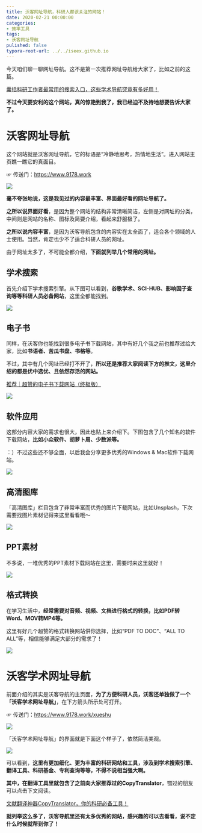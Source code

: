```yaml
---
title: 沃客网址导航，科研人都该关注的网站！
date: 2020-02-21 00:00:00
categories:
- 效率工具
tags:
- 沃客网址导航
pulished: false
typora-root-url: ../../iseex.github.io
---
```


今天咱们聊一聊网址导航。这不是第一次推荐网址导航给大家了，比如之前的这篇。

[囊括科研工作者最常用的搜索入口，这些学术导航究竟有多好用！](http://mp.weixin.qq.com/s?__biz=MzAxNzgyMDg0MQ==&mid=2650452296&idx=1&sn=01d224c59dbc8e402e79a265a3b3536e&chksm=83d1ac8eb4a625980eac4b4b5068674e1fe6a497b647742426f0ef3c5866b674a1cb9e80275d&scene=21#wechat_redirect)

**不过今天要安利的这个网站，真的惊艳到我了，我已经迫不及待地想要告诉大家了。**

# 沃客网址导航

这个网站就是沃客网址导航，它的标语是“冷静地思考，热情地生活”。进入网站主页瞧一瞧它的真面目。

☞ 传送门：https://www.9178.work

![](https://tva1.sinaimg.cn/large/0082zybply1gc4iiywqhhj30u00i5wg0.jpg)

**毫不夸张地说，这是我见过的内容最丰富、界面最好看的网址导航了。**

**之所以说界面好看**，是因为整个网站的结构非常清晰简洁，左侧是对网址的分类，中间则是网站的名称、图标及简要介绍，看起来舒服极了。

**之所以说内容丰富**，是因为沃客导航包含的内容实在太全面了，适合各个领域的人士使用。当然，肯定也少不了适合科研人员的网址。

由于网址太多了，不可能全都介绍，**下面就列举几个常用的网址。**

##   学术搜索

首先介绍下学术搜索引擎。从下图可以看到，**谷歌学术、SCI-HUB、影响因子查询等等科研人员必备网站**，这里全都能找到。

![](https://tva1.sinaimg.cn/large/0082zybply1gc4iki8xfpj30u00i50uh.jpg)

##   电子书 

同样，在沃客你也能找到很多电子书下载网站，其中有好几个我之前也推荐过给大家，比如**书语者、苦瓜书盘、书格等**。

不过，其中有几个网址已经打不开了，**所以还是推荐大家阅读下方的推文，这里介绍的都是优中选优、且依然存活的网站。**

[推荐｜超赞的电子书下载网站（终极版）](http://mp.weixin.qq.com/s?__biz=MzAxNzgyMDg0MQ==&mid=2650455580&idx=1&sn=9e8eabb8e1773d02e7fbb6090bc4820f&chksm=83d1a3dab4a62acc1e91f226a9c09b7b44ce12684a041fbe28dd31f6109c29f6abed0d7ee9ef&scene=21#wechat_redirect)

![](https://tva1.sinaimg.cn/large/0082zybply1gc4ilm13oaj30u00i5wg2.jpg)

##   软件应用

这部分内容大家的需求也很大，因此也贴上来介绍下。下图包含了几个知名的软件下载网站，**比如小众软件、胡萝卜周、少数派等。**

：）不过这些还不够全面，以后我会分享更多优秀的Windows & Mac软件下载网站。

![](https://tva1.sinaimg.cn/large/0082zybply1gc4ilxr61sj30u00i50ue.jpg)

##   高清图库

「高清图库」栏目包含了非常丰富而优秀的图片下载网站，比如Unsplash，下次需要找图片素材记得来这里看看哦～

![](https://tva1.sinaimg.cn/large/0082zybply1gc4ime5g4qj30u00i5abx.jpg)

##   PPT素材

不多说，一堆优秀的PPT素材下载网站在这里，需要时来这里就好！

![](https://tva1.sinaimg.cn/large/0082zybply1gc4imrtbo5j30u00i5ta1.jpg)

##   格式转换

在学习生活中，**经常需要对音频、视频、文档进行格式的转换，比如PDF转Word、MOV转MP4等。**

这里有好几个超赞的格式转换网站供你选择，比如“PDF TO DOC”、“ALL TO ALL”等，相信能够满足大部分的需求了！

![](https://tva1.sinaimg.cn/large/0082zybply1gc4in03unvj30u00i5myj.jpg)

# 沃客学术网址导航

前面介绍的其实是沃客导航的主页面，**为了方便科研人员，沃客还单独做了一个「沃客学术网址导航」**，在下方箭头所示处可打开。

☞ 传送门：https://www.9178.work/xueshu

![](https://tva1.sinaimg.cn/large/0082zybply1gc4ina4381j30u00i575t.jpg)

「沃客学术网址导航」的界面就是下面这个样子了，依然简洁美观。

![](https://tva1.sinaimg.cn/large/0082zybply1gc4inkm64jj30u00i5q49.jpg)

可以看到，**这里有更加细化、更为丰富的科研网站和工具，涉及到学术搜索引擎、翻译工具、科研基金、专利查询等等，不得不说相当强大啊。**

**其中，在翻译工具里就包含了之前向大家推荐过的CopyTranslator**，错过的朋友可以点击下文阅读。

[文献翻译神器CopyTranslator，你的科研必备工具！](http://mp.weixin.qq.com/s?__biz=MzAxNzgyMDg0MQ==&mid=2650455380&idx=1&sn=20a74f8ef56bd9e3c619d2f01e716a21&chksm=83d1a092b4a62984313d62b5dcf2e096ae20561f269244d3f77e4cbca7f27c96d40810c3e8a1&scene=21#wechat_redirect)

**就列举这么多了，沃客导航里还有太多优秀的网站，感兴趣的可以去看看，说不定什么时候就帮到你了！**